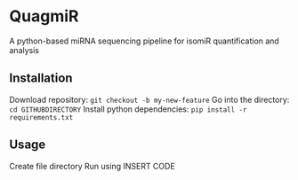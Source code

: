 # QuagmiR
A python-based miRNA sequencing pipeline for isomiR quantification and analysis
## Installation
Download repository: `git checkout -b my-new-feature`
Go into the directory: `cd GITHUBDIRECTORY`
Install python dependencies: `pip install -r requirements.txt`
## Usage
Create file directory
Run using INSERT CODE
